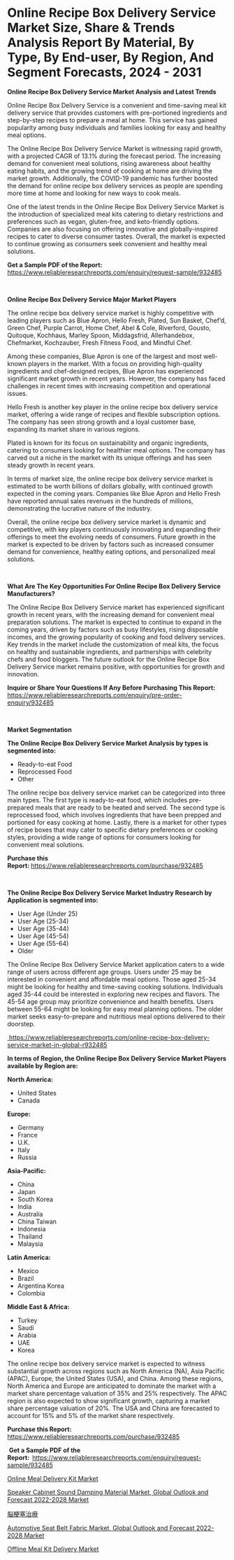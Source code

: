 <p><h1>Online Recipe Box Delivery Service Market Size, Share & Trends Analysis Report By Material, By Type, By End-user, By Region, And Segment Forecasts, 2024 - 2031</h1></p><p><strong>Online Recipe Box Delivery Service Market Analysis and Latest Trends</strong></p>
<p><p>Online Recipe Box Delivery Service is a convenient and time-saving meal kit delivery service that provides customers with pre-portioned ingredients and step-by-step recipes to prepare a meal at home. This service has gained popularity among busy individuals and families looking for easy and healthy meal options.</p><p>The Online Recipe Box Delivery Service Market is witnessing rapid growth, with a projected CAGR of 13.1% during the forecast period. The increasing demand for convenient meal solutions, rising awareness about healthy eating habits, and the growing trend of cooking at home are driving the market growth. Additionally, the COVID-19 pandemic has further boosted the demand for online recipe box delivery services as people are spending more time at home and looking for new ways to cook meals.</p><p>One of the latest trends in the Online Recipe Box Delivery Service Market is the introduction of specialized meal kits catering to dietary restrictions and preferences such as vegan, gluten-free, and keto-friendly options. Companies are also focusing on offering innovative and globally-inspired recipes to cater to diverse consumer tastes. Overall, the market is expected to continue growing as consumers seek convenient and healthy meal solutions.</p></p>
<p><strong>Get a Sample PDF of the Report:&nbsp;</strong> <a href="https://www.reliableresearchreports.com/enquiry/request-sample/932485">https://www.reliableresearchreports.com/enquiry/request-sample/932485</a></p>
<p>&nbsp;</p>
<p><strong>Online Recipe Box Delivery Service Major Market Players</strong></p>
<p><p>The online recipe box delivery service market is highly competitive with leading players such as Blue Apron, Hello Fresh, Plated, Sun Basket, Chef’d, Green Chef, Purple Carrot, Home Chef, Abel & Cole, Riverford, Gousto, Quitoque, Kochhaus, Marley Spoon, Middagsfrid, Allerhandebox, Chefmarket, Kochzauber, Fresh Fitness Food, and Mindful Chef.</p><p>Among these companies, Blue Apron is one of the largest and most well-known players in the market. With a focus on providing high-quality ingredients and chef-designed recipes, Blue Apron has experienced significant market growth in recent years. However, the company has faced challenges in recent times with increasing competition and operational issues.</p><p>Hello Fresh is another key player in the online recipe box delivery service market, offering a wide range of recipes and flexible subscription options. The company has seen strong growth and a loyal customer base, expanding its market share in various regions.</p><p>Plated is known for its focus on sustainability and organic ingredients, catering to consumers looking for healthier meal options. The company has carved out a niche in the market with its unique offerings and has seen steady growth in recent years.</p><p>In terms of market size, the online recipe box delivery service market is estimated to be worth billions of dollars globally, with continued growth expected in the coming years. Companies like Blue Apron and Hello Fresh have reported annual sales revenues in the hundreds of millions, demonstrating the lucrative nature of the industry.</p><p>Overall, the online recipe box delivery service market is dynamic and competitive, with key players continuously innovating and expanding their offerings to meet the evolving needs of consumers. Future growth in the market is expected to be driven by factors such as increased consumer demand for convenience, healthy eating options, and personalized meal solutions.</p></p>
<p>&nbsp;</p>
<p><strong>What Are The Key Opportunities For Online Recipe Box Delivery Service Manufacturers?</strong></p>
<p><p>The Online Recipe Box Delivery Service market has experienced significant growth in recent years, with the increasing demand for convenient meal preparation solutions. The market is expected to continue to expand in the coming years, driven by factors such as busy lifestyles, rising disposable incomes, and the growing popularity of cooking and food delivery services. Key trends in the market include the customization of meal kits, the focus on healthy and sustainable ingredients, and partnerships with celebrity chefs and food bloggers. The future outlook for the Online Recipe Box Delivery Service market remains positive, with opportunities for growth and innovation.</p></p>
<p><strong>Inquire or Share Your Questions If Any Before Purchasing This Report:</strong> <a href="https://www.reliableresearchreports.com/enquiry/pre-order-enquiry/932485">https://www.reliableresearchreports.com/enquiry/pre-order-enquiry/932485</a></p>
<p>&nbsp;</p>
<p><strong>Market Segmentation</strong></p>
<p><strong>The Online Recipe Box Delivery Service Market Analysis by types is segmented into:</strong></p>
<p><ul><li>Ready-to-eat Food</li><li>Reprocessed Food</li><li>Other</li></ul></p>
<p><p>The online recipe box delivery service market can be categorized into three main types. The first type is ready-to-eat food, which includes pre-prepared meals that are ready to be heated and served. The second type is reprocessed food, which involves ingredients that have been prepped and portioned for easy cooking at home. Lastly, there is a market for other types of recipe boxes that may cater to specific dietary preferences or cooking styles, providing a wide range of options for consumers looking for convenient meal solutions.</p></p>
<p><strong>Purchase this Report:&nbsp;</strong><a href="https://www.reliableresearchreports.com/purchase/932485">https://www.reliableresearchreports.com/purchase/932485</a></p>
<p>&nbsp;</p>
<p><strong>The Online Recipe Box Delivery Service Market Industry Research by Application is segmented into:</strong></p>
<p><ul><li>User Age (Under 25)</li><li>User Age (25-34)</li><li>User Age (35-44)</li><li>User Age (45-54)</li><li>User Age (55-64)</li><li>Older</li></ul></p>
<p><p>The Online Recipe Box Delivery Service Market application caters to a wide range of users across different age groups. Users under 25 may be interested in convenient and affordable meal options. Those aged 25-34 might be looking for healthy and time-saving cooking solutions. Individuals aged 35-44 could be interested in exploring new recipes and flavors. The 45-54 age group may prioritize convenience and health benefits. Users between 55-64 might be looking for easy meal planning options. The older market seeks easy-to-prepare and nutritious meal options delivered to their doorstep.</p></p>
<p><a href="https://www.reliableresearchreports.com/online-recipe-box-delivery-service-market-in-global-r932485">&nbsp;https://www.reliableresearchreports.com/online-recipe-box-delivery-service-market-in-global-r932485</a></p>
<p><strong>In terms of Region, the Online Recipe Box Delivery Service Market Players available by Region are:</strong></p>
<p>
    <p> <strong> North America: </strong>
        <ul>
            <li>United States</li>
            <li>Canada</li>
        </ul>
        </p> 
    <p> <strong> Europe: </strong>
        <ul>
            <li>Germany</li>
            <li>France</li>
            <li>U.K.</li>
            <li>Italy</li>
            <li>Russia</li>
        </ul>
        </p> 
    <p> <strong> Asia-Pacific: </strong>
        <ul>
            <li>China</li>
            <li>Japan</li>
            <li>South Korea</li>
            <li>India</li>
            <li>Australia</li>
            <li>China Taiwan</li>
            <li>Indonesia</li>
            <li>Thailand</li>
            <li>Malaysia</li>
        </ul>
        </p> 
    <p> <strong> Latin America: </strong>
        <ul>
            <li>Mexico</li>
            <li>Brazil</li>
            <li>Argentina Korea</li>
            <li>Colombia</li>
        </ul>
        </p> 
    <p> <strong> Middle East & Africa: </strong>
        <ul>
            <li>Turkey</li>
            <li>Saudi</li>
            <li>Arabia</li>
            <li>UAE</li>
            <li>Korea</li>
        </ul>
    </p>
    </p>
<p><p>The online recipe box delivery service market is expected to witness substantial growth across regions such as North America (NA), Asia Pacific (APAC), Europe, the United States (USA), and China. Among these regions, North America and Europe are anticipated to dominate the market with a market share percentage valuation of 35% and 25% respectively. The APAC region is also expected to show significant growth, capturing a market share percentage valuation of 20%. The USA and China are forecasted to account for 15% and 5% of the market share respectively.</p></p>
<p><strong>Purchase this Report: </strong><a href="https://www.reliableresearchreports.com/purchase/932485">https://www.reliableresearchreports.com/purchase/932485</a></p>
<p>&nbsp;<strong>Get a Sample PDF of the Report:&nbsp;&nbsp;</strong><a href="https://www.reliableresearchreports.com/enquiry/request-sample/932485">https://www.reliableresearchreports.com/enquiry/request-sample/932485</a></p>
<p><strong></strong></p>
<p><p><a href="https://github.com/rahu1506/Market-Research-Report-List-5/blob/main/online-meal-delivery-kit-market.md">Online Meal Delivery Kit Market</a></p><p><a href="https://issuu.com/reportprime-2/docs/speaker-cabinet-sound-damping-mater_e9e1f2e7cd62d0">Speaker Cabinet Sound Damping Material Market, Global Outlook and Forecast 2022-2028 Market</a></p><p><a href="https://medium.com/@evekerluke2023/%E3%82%B0%E3%83%AD%E3%83%BC%E3%83%90%E3%83%AB%E8%84%B3%E6%A2%97%E5%A1%9E%E6%B2%BB%E7%99%82%E5%B8%82%E5%A0%B4%E3%81%AE%E3%82%B5%E3%82%A4%E3%82%BA-%E3%82%B7%E3%82%A7%E3%82%A2%E5%88%86%E6%9E%90-%E8%A3%BD%E5%93%81%E3%82%BF%E3%82%A4%E3%83%97%E5%88%A5-%E5%BF%9C%E7%94%A8%E5%88%A5-%E5%9C%B0%E5%9F%9F%E5%88%A5-%E4%BA%88%E6%B8%AC-2024%E5%B9%B4-2031%E5%B9%B4-c18fd52235a7">脳梗塞治療</a></p><p><a href="https://issuu.com/reportprime-2/docs/automotive-seat-belt-fabric-market-_2c17fc418b9420">Automotive Seat Belt Fabric Market, Global Outlook and Forecast 2022-2028 Market</a></p><p><a href="https://github.com/FassouRP/Market-Research-Report-List-6/blob/main/offline-meal-kit-delivery-market.md">Offline Meal Kit Delivery Market</a></p></p>